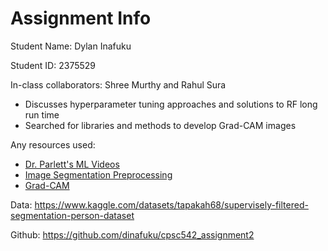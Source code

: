 # Assignment Info
Student Name: Dylan Inafuku

Student ID: 2375529

In-class collaborators: Shree Murthy and Rahul Sura
* Discusses hyperparameter tuning approaches and solutions to RF long run time
* Searched for libraries and methods to develop Grad-CAM images

Any resources used: 
* [Dr. Parlett's ML Videos](https://www.youtube.com/@ChelseaPelleriti/featured)
* [Image Segmentation Preprocessing](https://www.tensorflow.org/tutorials/images/segmentation)
* [Grad-CAM](https://tf-explain.readthedocs.io/en/latest/methods.html)

Data: https://www.kaggle.com/datasets/tapakah68/supervisely-filtered-segmentation-person-dataset

Github: https://github.com/dinafuku/cpsc542_assignment2